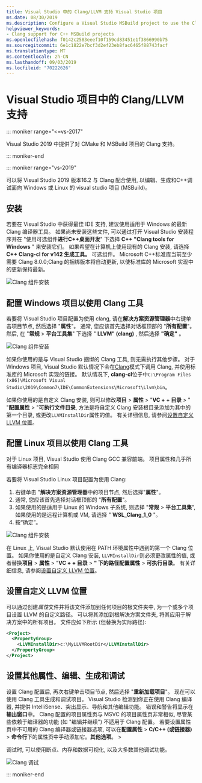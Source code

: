 ```yaml
---
title: Visual Studio 中的 Clang/LLVM 支持 Visual Studio 项目
ms.date: 08/30/2019
ms.description: Configure a Visual Studio MSBuild project to use the Clang/LLVM toolchain.
helpviewer_keywords:
- Clang support for C++ MSBuild projects
ms.openlocfilehash: f0142c2583eeef10f159cd83451e1f3866990b75
ms.sourcegitcommit: 6e1c1822e7bcf3d2ef23eb8fac6465f88743facf
ms.translationtype: MT
ms.contentlocale: zh-CN
ms.lasthandoff: 09/03/2019
ms.locfileid: "70222626"
---
```

# <a name="clangllvm-support-in-visual-studio-projects"></a>Visual Studio 项目中的 Clang/LLVM 支持

::: moniker range="<=vs-2017"

Visual Studio 2019 中提供了对 CMake 和 MSBuild 项目的 Clang 支持。

::: moniker-end

::: moniker range="vs-2019"

可以将 Visual Studio 2019 版本16.2 与 Clang 配合使用, 以编辑、生成和C++调试面向 Windows 或 Linux 的 visual studio 项目 (MSBuild)。

## <a name="install"></a>安装

若要在 Visual Studio 中获得最佳 IDE 支持, 建议使用适用于 Windows 的最新 Clang 编译器工具。 如果尚未安装这些文件, 可以通过打开 Visual Studio 安装程序并在 "使用可选组件**进行C++桌面开发**" 下选择 **C++ "Clang tools for Windows** " 来安装它们。 如果希望在计算机上使用现有的 Clang 安装, 请选择 **C++ Clang-cl for v142 生成工具。** 可选组件。 Microsoft C++标准库当前至少需要 Clang 8.0.0;Clang 的捆绑版本将自动更新, 以使标准库的 Microsoft 实现中的更新保持最新。 

![Clang 组件安装](media/clang-install-vs2019.png)

## <a name="configure-a-windows-project-to-use-clang-tools"></a>配置 Windows 项目以使用 Clang 工具

若要将 Visual Studio 项目配置为使用 clang, 请在**解决方案资源管理器**中右键单击项目节点, 然后选择 "**属性**"。 通常, 您应该首先选择对话框顶部的 "**所有配置**"。 然后, 在 "**常规** > **平台工具集**" 下选择 " **LLVM" (clang)** , 然后选择 **"确定"** 。

![Clang 组件安装](media/clang-msbuild-prop-page.png)

如果你使用的是与 Visual Studio 捆绑的 Clang 工具, 则无需执行其他步骤。 对于 Windows 项目, Visual Studio 默认情况下会在[Clang](https://llvm.org/devmtg/2014-04/PDFs/Talks/clang-cl.pdf)模式下调用 Clang, 并使用标准库的 Microsoft 实现的链接。 默认情况下, **clang-cl**位于中`C:\Program Files (x86)\Microsoft Visual Studio\2019\Common7\IDE\CommonExtensions\Microsoft\Llvm\bin`。

如果你使用的是自定义 Clang 安装, 则可以修改**项目** > **属性** > "**VC + + 目录** > " "**配置属性** > "**可执行文件目录**, 方法是将自定义 Clang 安装根目录添加为其中的第一个目录, 或更改`LLVMInstallDir`属性的值。 有关详细信息, 请参阅[设置自定义 LLVM 位置](#custom_llvm_location)。

## <a name="configure-a-linux-project-to-use-clang-tools"></a>配置 Linux 项目以使用 Clang 工具

对于 Linux 项目, Visual Studio 使用 Clang GCC 兼容前端。 项目属性和几乎所有编译器标志完全相同

若要将 Visual Studio Linux 项目配置为使用 Clang:

1. 右键单击 "**解决方案资源管理器**中的项目节点, 然后选择"**属性**"。 
1. 通常, 您应该首先选择对话框顶部的 "**所有配置**"。 
1. 如果使用的是适用于 Linux 的 Windows 子系统, 则选择 "**常规** > **平台工具集**", 如果使用的是远程计算机或 VM, 请选择 " **WSL_Clang_1_0** "。
1. 按“确定”。

![Clang 组件安装](media/clang-msbuild-prop-page.png)

在 Linux 上, Visual Studio 默认使用在 PATH 环境属性中遇到的第一个 Clang 位置。 如果你使用的是自定义 Clang 安装, `LLVMInstallDir`则必须更改属性的值, 或者替换**项目** > **属性** > "**VC + + 目录** >   **" 下的路径配置属性** > **可执行目录**。 有关详细信息, 请参阅[设置自定义 LLVM 位置](#custom_llvm_location)。

## <a name="custom_llvm_location"></a>设置自定义 LLVM 位置

可以通过创建*属性*文件并将该文件添加到任何项目的根文件夹中, 为一个或多个项目设置 LLVM 的自定义路径。 可以将其添加到根解决方案文件夹, 将其应用于解决方案中的所有项目。 文件应如下所示 (但替换为实际路径):

```xml
<Project>
  <PropertyGroup>
    <LLVMInstallDir>c:\MyLLVMRootDir</LLVMInstallDir>
  </PropertyGroup>
</Project>
```

## <a name="set-additional-properties-edit-build-and-debug"></a>设置其他属性、编辑、生成和调试

设置 Clang 配置后, 再次右键单击项目节点, 然后选择 "**重新加载项目**"。 现在可以使用 Clang 工具生成和调试项目。 Visual Studio 检测到你正在使用 Clang 编译器, 并提供 IntelliSense、突出显示、导航和其他编辑功能。 错误和警告将显示在**输出窗口**中。 Clang 配置的项目属性页与 MSVC 的项目属性页非常相似, 尽管某些依赖于编译器的功能 (如 "编辑并继续") 不适用于 Clang 配置。 若要设置属性页中不可用的 Clang 编译器或链接器选项, 可以在**配置属性** > **C/C++ (或链接器)**  > **命令行**下的属性页中手动添加它。**其他选项**。  > 

调试时, 可以使用断点、内存和数据可视化, 以及大多数其他调试功能。  

![Clang 调试](media/clang-debug-msbuild.png)

::: moniker-end
